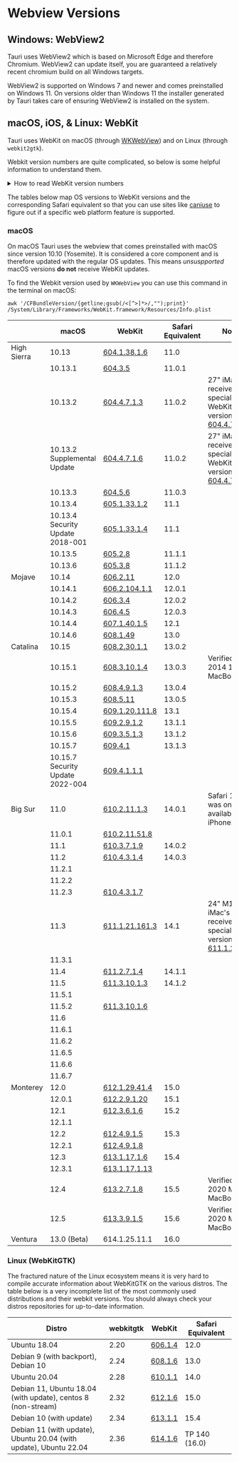 # Webview Versions

## Windows: WebView2

Tauri uses WebView2 which is based on Microsoft Edge and therefore Chromium. WebView2 can update itself, you are guaranteed a relatively recent chromium build on all Windows targets.

WebView2 is supported on Windows 7 and newer and comes preinstalled on Windows 11. On versions older than Windows 11 the installer generated by Tauri takes care of ensuring WebView2 is installed on the system.

## macOS, iOS, & Linux: WebKit

Tauri uses WebKit on macOS (through [WKWebView](https://developer.apple.com/documentation/webkit/wkwebview?language=objc)) and on Linux (through `webkit2gtk`).

Webkit version numbers are quite complicated, so below is some helpful information to understand them.

<details>
<summary>How to read WebKit version numbers</summary>

WebKit version numbers are made up of 5 segments and a numeric prefix indicating which OS WebKit is built for. The numeric prefix is called the `SYSTEM_VERSION_PREFIX` and seems to be only present for macOS and iOS builds, not for Linux. Furthermore, if the last two segments are both `0` they can be omitted (so a version like `613.2.7.0.0` would be referred to as `613.2.7`).

`$(SYSTEM_VERSION_PREFIX)$(MAJOR_VERSION).$(MINOR_VERSION).$(TINY_VERSION).$(MICRO_VERSION).$(NANO_VERSION)`

### `SYSTEM_VERSION_PREFIX`

Here is what the `SYSTEM_VERSION_PREFIX` values mean:

| macOS version | SYSTEM_VERSION_PREFIX |
| ------------- | --------------------- |
| 10.11         | 11                    |
| 10.12         | 12                    |
| 10.13         | 13                    |
| 10.14         | 14                    |
| 10.15         | 15                    |
| 11.0          | 16                    |
| 12.0          | 17                    |
| 13.0          | 18                    |
| sdk=iphone\*  | 8                     |

### Example

The webkit version shipped with Safari 15.5 on macOS Monterey (12.x) has the following version number: `17613.2.7.1.8`.

| part                    | version |
| ----------------------- | ------- |
| `SYSTEM_VERSION_PREFIX` | 17      |
| `MAJOR_VERSION`         | 613     |
| `MINOR_VERSION`         | 2       |
| `TINY_VERSION`          | 7       |
| `MICRO_VERSION`         | 1       |
| `NANO_VERSION`          | 8       |

</details>

The tables below map OS versions to WebKit versions and the corresponding Safari equivalent so that you can use sites like [caniuse](https://caniuse.com) to figure out if a specific web platform feature is supported.

### macOS

On macOS Tauri uses the webview that comes preinstalled with macOS since version 10.10 (Yosemite). It is considered a core component and is therefore updated with the regular OS updates. This means _unsuspported_ macOS versions **do not** receive WebKit updates.

To find the Webkit version used by `WKWebView` you can use this command in the terminal on macOS:

```shell
awk '/CFBundleVersion/{getline;gsub(/<[^>]*>/,"");print}' /System/Library/Frameworks/WebKit.framework/Resources/Info.plist
```

|             | macOS                            | WebKit           | Safari Equivalent | Notes                                                            |
| ----------- | -------------------------------- | ---------------- | ----------------- | ---------------------------------------------------------------- |
| High Sierra | 10.13                            | [604.1.38.1.6]   | 11.0              |                                                                  |
|             | 10.13.1                          | [604.3.5]        | 11.0.1            |                                                                  |
|             | 10.13.2                          | [604.4.7.1.3]    | 11.0.2            | 27" iMac Pro received a special WebKit version: [604.4.7.10.4]  |
|             | 10.13.2 Supplemental Update      | [604.4.7.1.6]    | 11.0.2            | 27" iMac Pro received a special WebKit version: [604.4.7.10.6]  |
|             | 10.13.3                          | [604.5.6]        | 11.0.3            |                                                                  |
|             | 10.13.4                          | [605.1.33.1.2]   | 11.1              |                                                                  |
|             | 10.13.4 Security Update 2018-001 | [605.1.33.1.4]   | 11.1              |                                                                  |
|             | 10.13.5                          | [605.2.8]        | 11.1.1            |                                                                  |
|             | 10.13.6                          | [605.3.8]        | 11.1.2            |                                                                  |
| Mojave      | 10.14                            | [606.2.11]       | 12.0              |                                                                  |
|             | 10.14.1                          | [606.2.104.1.1]  | 12.0.1            |                                                                  |
|             | 10.14.2                          | [606.3.4]        | 12.0.2            |                                                                  |
|             | 10.14.3                          | [606.4.5]        | 12.0.3            |                                                                  |
|             | 10.14.4                          | [607.1.40.1.5]   | 12.1              |                                                                  |
|             | 10.14.6                          | [608.1.49]       | 13.0              |                                                                  |
| Catalina    | 10.15                            | [608.2.30.1.1]   | 13.0.2            |                                                                  |
|             | 10.15.1                          | [608.3.10.1.4]   | 13.0.3            | Verified on a 2014 15" MacBook Pro                               |
|             | 10.15.2                          | [608.4.9.1.3]    | 13.0.4            |                                                                  |
|             | 10.15.3                          | [608.5.11]       | 13.0.5            |                                                                  |
|             | 10.15.4                          | [609.1.20.111.8] | 13.1              |                                                                  |
|             | 10.15.5                          | [609.2.9.1.2]    | 13.1.1            |                                                                  |
|             | 10.15.6                          | [609.3.5.1.3]    | 13.1.2            |                                                                  |
|             | 10.15.7                          | [609.4.1]        | 13.1.3            |                                                                  |
|             | 10.15.7 Security Update 2022-004 | [609.4.1.1.1]    |                   |                                                                  |
| Big Sur     | 11.0                             | [610.2.11.1.3]   | 14.0.1            | Safari 14.0 was only ever available on iPhones                   |
|             | 11.0.1                           | [610.2.11.51.8]  |                   |                                                                  |
|             | 11.1                             | [610.3.7.1.9]    | 14.0.2            |                                                                  |
|             | 11.2                             | [610.4.3.1.4]    | 14.0.3            |                                                                  |
|             | 11.2.1                           |                  |                   |                                                                  |
|             | 11.2.2                           |                  |                   |                                                                  |
|             | 11.2.3                           | [610.4.3.1.7]    |                   |                                                                  |
|             | 11.3                             | [611.1.21.161.3] | 14.1              | 24" M1 iMac's received a special webkit version: [611.1.21.1.12] |
|             | 11.3.1                           |                  |                   |                                                                  |
|             | 11.4                             | [611.2.7.1.4]    | 14.1.1            |                                                                  |
|             | 11.5                             | [611.3.10.1.3]   | 14.1.2            |                                                                  |
|             | 11.5.1                           |                  |                   |                                                                  |
|             | 11.5.2                           | [611.3.10.1.6]   |                   |                                                                  |
|             | 11.6                             |                  |                   |                                                                  |
|             | 11.6.1                           |                  |                   |                                                                  |
|             | 11.6.2                           |                  |                   |                                                                  |
|             | 11.6.5                           |                  |                   |                                                                  |
|             | 11.6.6                           |                  |                   |                                                                  |
|             | 11.6.7                           |                  |                   |                                                                  |
| Monterey    | 12.0                             | [612.1.29.41.4]  | 15.0              |                                                                  |
|             | 12.0.1                           | [612.2.9.1.20]   | 15.1              |                                                                  |
|             | 12.1                             | [612.3.6.1.6]    | 15.2              |                                                                  |
|             | 12.1.1                           |                  |                   |                                                                  |
|             | 12.2                             | [612.4.9.1.5]    | 15.3              |                                                                  |
|             | 12.2.1                           | [612.4.9.1.8]    |                   |                                                                  |
|             | 12.3                             | [613.1.17.1.6]   | 15.4              |                                                                  |
|             | 12.3.1                           | [613.1.17.1.13]  |                   |                                                                  |
|             | 12.4                             | [613.2.7.1.8]    | 15.5              | Verified on a 2020 M1 13" MacBook Pro                            |
|             | 12.5                             | [613.3.9.1.5]    | 15.6              | Verified on a 2020 M1 13" MacBook Pro                            |
| Ventura     | 13.0 (Beta)                      | 614.1.25.11.1    | 16.0              |                                                                  |

[605.3.8]: https://github.com/WebKit/WebKit/blob/266f0468e067e0c2c0e1209313a34bdf5926aa38/Source/WebKit/Configurations/Version.xcconfig
[605.2.8]: https://github.com/WebKit/WebKit/blob/66a695280db148a4f8306c95c62e891b34ff3f86/Source/WebKit/Configurations/Version.xcconfig
[605.1.33.1.4]: https://github.com/WebKit/WebKit/blob/69c0509d70d600dedaf55f448db8d887908b218c/Source/WebKit/Configurations/Version.xcconfig
[604.4.7.1.6]: https://github.com/WebKit/WebKit/blob/68ee2c6176b6d03fbee855cd727c9cf9b09314b1/Source/WebKit/Configurations/Version.xcconfig
[604.4.7.10.6]: https://github.com/WebKit/WebKit/blob/00051d7d17eb097dd60908d93a94a072080dec08/Source/WebKit/Configurations/Version.xcconfig
[604.4.7.10.4]: https://github.com/WebKit/WebKit/blob/1122bda2378b8a88d24b01a585f17e4286f14752/Source/WebKit/Configurations/Version.xcconfig
[604.5.6]: https://github.com/WebKit/WebKit/blob/3f76b1214e0deb75a2f813be9bd96b56d9da84df/Source/WebKit/Configurations/Version.xcconfig
[604.4.7.1.3]: https://github.com/WebKit/WebKit/blob/abe6ee6ad0f8fe44bd9ba476c818e4905c921ad3/Source/WebKit/Configurations/Version.xcconfig
[604.1.38.1.6]: https://github.com/WebKit/WebKit/blob/62f5206fadd2fd99c6e3060df4f57a7b7ddbbd1e/Source/WebKit/Configurations/Version.xcconfig
[604.3.5]: https://trac.webkit.org/browser/webkit/releases/Apple/Safari%2011.0.1/WebKit/Configurations/Version.xcconfig
[605.1.33.1.2]: https://github.com/WebKit/WebKit/blob/25c0a6e3ca8e4a2dd41d4dcf52d70f27a912fef4/Source/WebKit/Configurations/Version.xcconfig
[606.2.11]: https://trac.webkit.org/browser/webkit/releases/Apple/Safari%2012.0/WebKit/Configurations/Version.xcconfig
[606.2.104.1.1]: https://github.com/WebKit/WebKit/blob/244ed4eb99ff394551c3d38fec58c1848b0ecdc3/Source/WebKit/Configurations/Version.xcconfig
[606.3.4]: https://github.com/WebKit/WebKit/blob/676f488e26ea1f872a9b69756c17d417b5317f52/Source/WebKit/Configurations/Version.xcconfig
[606.4.5]: https://github.com/WebKit/WebKit/blob/a833f886f9bd68c279322104c27498245d5b8dfb/Source/WebKit/Configurations/Version.xcconfig
[607.1.40.1.5]: https://trac.webkit.org/browser/webkit/releases/Apple/Safari%2012.1/WebKit/Configurations/Version.xcconfig
[608.1.49]: https://trac.webkit.org/browser/webkit/releases/Apple/Safari%2013.0/WebKit/Configurations/Version.xcconfig
[608.2.30.1.1]: https://github.com/WebKit/WebKit/blob/7b6a3e211037e2580cec885316f027a4b5b11b2d/Source/WebKit/Configurations/Version.xcconfig
[608.3.10.1.4]: https://github.com/WebKit/WebKit/blob/ba26f5d986fca25516e6e72bc35c89905b1ed39a/Source/WebKit/Configurations/Version.xcconfig
[608.4.9.1.3]: https://github.com/WebKit/WebKit/blob/37f92d461f8ff74ea5cbe8f0baac0b8c8f1f6e19/Source/WebKit/Configurations/Version.xcconfig
[608.5.11]: https://github.com/WebKit/WebKit/blob/e0e5c8297429016745b55545b1454f02e40d83e1/Source/WebKit/Configurations/Version.xcconfig
[613.1.17.1.6]: https://github.com/WebKit/WebKit/blob/151e184ecb1d669996ac6139f28640b1c71184e1/Source/WebKit/Configurations/Version.xcconfig
[613.1.17.1.13]: https://github.com/WebKit/WebKit/blob/8b92a7625ab76aed000ee5a3a1f6b68b20404449/Source/WebKit/Configurations/Version.xcconfig
[613.2.7.1.8]: https://github.com/WebKit/WebKit/blob/b85867ab0dadcd371dd9859feff9033885748d47/Source/WebKit/Configurations/Version.xcconfig
[612.4.9.1.5]: https://github.com/WebKit/WebKit/blob/c4c7b01e26d3142b0e0d456381c6d313399c3269/Source/WebKit/Configurations/Version.xcconfig
[612.4.9.1.8]: https://github.com/WebKit/WebKit/blob/cf0263b49d5753432d651e14537ed44e6185dc16/Source/WebKit/Configurations/Version.xcconfig
[612.3.6.1.6]: https://github.com/WebKit/WebKit/blob/2d561c2c5b8c1d12d85a6e52fe7e7e83ff179a15/Source/WebKit/Configurations/Version.xcconfig
[612.2.9.1.20]: https://github.com/WebKit/WebKit/blob/0c76deb88d1c3b290ea6f8edf469929d08afe53c/Source/WebKit/Configurations/Version.xcconfig
[612.1.29.41.4]: https://github.com/WebKit/WebKit/blob/983520ffb8f364ee765d081e0f51b6b66da3945b/Source/WebKit/Configurations/Version.xcconfig
[611.3.10.1.3]: https://github.com/WebKit/WebKit/blob/7253374f3302a64a15482d5303925d0cfa5eb610/Source/WebKit/Configurations/Version.xcconfig
[611.3.10.1.6]: https://github.com/WebKit/WebKit/blob/54099b931b220cf75dea154bb2e84a6a0582e87c/Source/WebKit/Configurations/Version.xcconfig
[611.2.7.1.4]: https://github.com/WebKit/WebKit/blob/200180885a516f378d0253ffc7b950f98b3f9810/Source/WebKit/Configurations/Version.xcconfig
[611.1.21.161.3]: https://github.com/WebKit/WebKit/blob/7aaa117b91a6822c40761d6f4da2e3d27627602f/Source/WebKit/Configurations/Version.xcconfig
[610.2.11.1.3]: https://github.com/WebKit/WebKit/blob/f11e10bcbb474d8c65a870cc680b0964d6529748/Source/WebKit/Configurations/Version.xcconfig
[610.2.11.51.8]: https://github.com/WebKit/WebKit/blob/388eae2d649eaecadaa11e1edc4248e54db583f7/Source/WebKit/Configurations/Version.xcconfig
[611.1.21.1.12]: https://github.com/WebKit/WebKit/blob/5aebddad42f6572ffb20d1cd1be8d22be9cf0101/Source/WebKit/Configurations/Version.xcconfig
[610.3.7.1.9]: https://github.com/WebKit/WebKit/blob/62e4387a5eab36ed075961d9ee9971f8c01a55bd/Source/WebKit/Configurations/Version.xcconfig
[610.4.3.1.4]: https://github.com/WebKit/WebKit/blob/b152d7889c786689406f203cc4eefea509a90302/Source/WebKit/Configurations/Version.xcconfig
[610.4.3.1.7]: https://github.com/WebKit/WebKit/blob/248c3283ebdec8bd8ae05d4d1d56390b0da28f27/Sour.3ce/WebKit/Configurations/Version.xcconfig
[609.3.5.1.3]: https://github.com/WebKit/WebKit/blob/30fc8a44f087596c60e98adb434c0b98eccb61bb/Source/WebKit/Configurations/Version.xcconfig
[609.4.1.1.1]: https://github.com/WebKit/WebKit/blob/8df64286794c38efa4697b7c24658cb85204a070/Source/WebKit/Configurations/Version.xcconfig
[609.4.1]: https://github.com/WebKit/WebKit/blob/cb927e6151b5ef49c9ccfb13018f51471f8f1035/Source/WebKit/Configurations/Version.xcconfig
[609.2.9.1.2]: https://github.com/WebKit/WebKit/blob/ca54d252f3416c3ec64f80a084cb5c4ff7ba24f1/Source/WebKit/Configurations/Version.xcconfig
[609.1.20.111.8]: https://github.com/WebKit/WebKit/blob/5c90480a38a86464b6b421c2fd28c744b43a4faa/Source/WebKit/Configurations/Version.xcconfig
[613.3.9.1.5]: https://github.com/WebKit/WebKit/blob/7f88b99524540e94abcdef4d45c1c0324d63fb56/Source/WebKit/Configurations/Version.xcconfig

### Linux (WebKitGTK)

The fractured nature of the Linux ecosystem means it is very hard to compile accurate information about WebKitGTK on the various distros. The table below is a very incomplete list of the most commonly used distributions and their webkit versions. You should always check your distros repositories for up-to-date information.

| Distro                                                            | webkitgtk | WebKit    | Safari Equivalent |
| ----------------------------------------------------------------- | --------- | --------- | ----------------- |
| Ubuntu 18.04                                                      | 2.20      | [606.1.4] | 12.0              |
| Debian 9 (with backport), Debian 10                               | 2.24      | [608.1.6] | 13.0              |
| Ubuntu 20.04                                                      | 2.28      | [610.1.1] | 14.0              |
| Debian 11, Ubuntu 18.04 (with update), centos 8 (non-stream)      | 2.32      | [612.1.6] | 15.0              |
| Debian 10 (with update)                                           | 2.34      | [613.1.1] | 15.4              |
| Debian 11 (with update), Ubuntu 20.04 (with update), Ubuntu 22.04 | 2.36      | [614.1.6] | TP 140 (16.0)     |

[605.1.3]: https://trac.webkit.org/browser/webkit/releases/WebKitGTK/webkit-2.18/Source/WebKit/Configurations/Version.xcconfig
[606.1.4]: https://trac.webkit.org/browser/webkit/releases/WebKitGTK/webkit-2.20/Source/WebKit/Configurations/Version.xcconfig
[608.1.6]: https://trac.webkit.org/browser/webkit/releases/WebKitGTK/webkit-2.24/Source/WebKit/Configurations/Version.xcconfig
[610.1.1]: https://trac.webkit.org/browser/webkit/releases/WebKitGTK/webkit-2.28/Source/WebKit/Configurations/Version.xcconfig
[612.1.6]: https://trac.webkit.org/browser/webkit/releases/WebKitGTK/webkit-2.32/Source/WebKit/Configurations/Version.xcconfig
[613.1.1]: https://trac.webkit.org/browser/webkit/releases/WebKitGTK/webkit-2.34/Source/WebKit/Configurations/Version.xcconfig
[614.1.6]: https://trac.webkit.org/browser/webkit/releases/WebKitGTK/webkit-2.36/Source/WebKit/Configurations/Version.xcconfig
